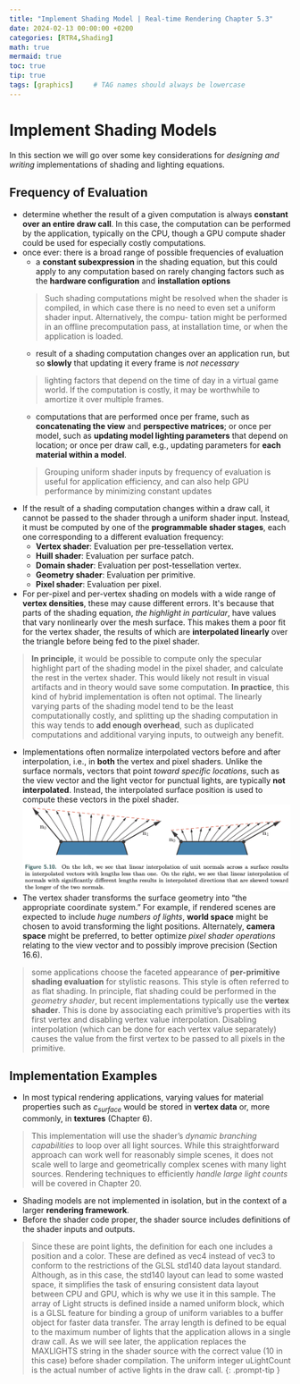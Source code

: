 ```yaml
---
title: "Implement Shading Model | Real-time Rendering Chapter 5.3"
date: 2024-02-13 00:00:00 +0200
categories: [RTR4,Shading]
math: true
mermaid: true
toc: true
tip: true
tags: [graphics]     # TAG names should always be lowercase
---
```

# Implement Shading Models
In this section we will go over some key considerations for *designing and writing* implementations of shading and lighting equations. 

## Frequency of Evaluation

- determine whether the result of a given computation is always **constant over an entire draw call**. In this case, the computation can be performed by the application, typically on the CPU, though a GPU compute shader could be used for especially costly computations.
- once ever: there is a broad range of possible frequencies of evaluation
  - a **constant subexpression** in the shading equation, but this could apply to any computation based on rarely changing factors such as the **hardware configuration** and **installation options**
  >Such shading computations might be resolved when the shader is compiled, in which case there is no need to even set a uniform shader input. Alternatively, the compu- tation might be performed in an offline precomputation pass, at installation time, or when the application is loaded.
  - result of a shading computation changes over an application run, but so **slowly** that updating it every frame is *not necessary*
  > lighting factors that depend on the time of day in a virtual game world. If the computation is costly, it may be worthwhile to amortize it over multiple frames.
  - computations that are performed once per frame, such as **concatenating the view** and **perspective matrices**; or once per model, such as **updating model lighting parameters** that depend on location; or once per draw call, e.g., updating parameters for **each material within a model**. 
  > Grouping uniform shader inputs by frequency of evaluation is useful for application efficiency, and can also help GPU performance by minimizing constant updates
- If the result of a shading computation changes within a draw call, it cannot be passed to the shader through a uniform shader input. Instead, it must be computed by one of the **programmable shader stages**, each one corresponding to a different evaluation frequency:
  - **Vertex shader**: Evaluation per pre-tessellation vertex.
  - **Huill shader**: Evaluation per surface patch.
  - **Domain shader**: Evaluation per post-tessellation vertex.
  - **Geometry shader**: Evaluation per primitive.
  - **Pixel shader**: Evaluation per pixel.
- For per-pixel and per-vertex shading on models with a wide range of **vertex densities**, these may cause different errors. It's because that parts of the shading equation, *the highlight in particular*, have values that vary nonlinearly over the mesh surface. This makes them a poor fit for the vertex shader, the results of which are **interpolated linearly** over the triangle before being fed to the pixel shader.
> **In principle**, it would be possible to compute only the specular highlight part of the
shading model in the pixel shader, and calculate the rest in the vertex shader. This would likely not result in visual artifacts and in theory would save some computation. 
> **In practice**, this kind of hybrid implementation is often not optimal. The linearly varying parts of the shading model tend to be the least computationally costly, and splitting up the shading computation in this way tends to **add enough overhead**, such as duplicated computations and additional varying inputs, to outweigh any benefit.
- Implementations often normalize interpolated vectors before and after interpolation, i.e., in **both** the vertex and pixel shaders. Unlike the surface normals, vectors that point *toward specific locations*, such as the view vector and the light vector for punctual lights, are typically **not interpolated**. Instead, the interpolated surface position is used to compute these vectors in the pixel shader. 
![picture 0](</images/截屏2024-02-13 13.19.37.png>)
- The vertex shader transforms the surface geometry into “the appropriate coordinate system.” For example, if rendered scenes are expected to include *huge numbers of lights*, **world space** might be chosen to avoid transforming the light positions. Alternately, **camera space** might be preferred, to better optimize *pixel shader operations* relating to the view vector and to possibly improve precision (Section 16.6).
> some applications choose the faceted appearance of **per-primitive shading evaluation** for stylistic reasons. This style is often referred to as flat shading. In principle, flat shading could be performed in the *geometry shader*, but recent implementations typically use the **vertex shader**. 
> This is done by associating each primitive’s properties with its first vertex and disabling vertex value interpolation. Disabling interpolation (which can be done for each vertex value separately) causes the value from the first vertex to be passed to all pixels in the primitive.
## Implementation Examples
- In most typical rendering applications, varying values for material properties such as $c_{surface}$ would be stored in **vertex data** or, more commonly, in **textures** (Chapter 6).
> This implementation will use the shader’s *dynamic branching capabilities* to loop over all light sources. While this straightforward approach can work well for reasonably simple scenes, it does not scale well to large and geometrically complex scenes with many light sources. Rendering techniques to efficiently *handle large light counts* will be covered in Chapter 20.
- Shading models are not implemented in isolation, but in the context of a larger **rendering framework**.
- Before the shader code proper, the shader source includes definitions of the shader inputs and outputs.
> Since these are point lights, the definition for each one includes a position and a color. These are defined as vec4 instead of vec3 to conform to the restrictions of the GLSL std140 data layout standard. Although, as in this case, the std140 layout can lead to some wasted space, it simplifies the task of ensuring consistent data layout between CPU and GPU, which is why we use it in this sample. 
> The array of Light structs is defined inside a named uniform block, which is a GLSL feature for binding a group of uniform variables to a buffer object for faster data transfer. The array length is defined to be equal to the maximum number of lights that the application allows in a single draw call. As we will see later, the application replaces the MAXLIGHTS string in the shader source with the correct value (10 in this case) before shader compilation. The uniform integer uLightCount is the actual number of active lights in the draw call.
{: .prompt-tip }
